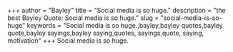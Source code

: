 +++
author = "Bayley"
title = "Social media is so huge."
description = "the best Bayley Quote: Social media is so huge."
slug = "social-media-is-so-huge"
keywords = "Social media is so huge.,bayley,bayley quotes,bayley quote,bayley sayings,bayley saying,quotes, sayings,quote, saying, motivation"
+++
Social media is so huge.
